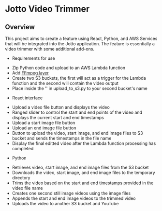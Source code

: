 # Jotto Video Trimmer

## Overview

This project aims to create a feature using React, Python, and AWS Services that will be integrated into the Jotto application. The feature is essentially a video trimmer with some additional add-ons.

* Requirements for use  
- Zip Python code and upload to an AWS Lambda function  
- Add [FFmpeg layer](https://serverlessrepo.aws.amazon.com/applications/us-east-1/145266761615/ffmpeg-lambda-layer)  
- Create two S3 buckets, the first will act as a trigger for the Lambda function and the second will contain the video output  
- Place inside the '' in upload_to_s3.py to your second bucket's name

* React interface  
- Upload a video file button and displays the video  
- Ranged slider to control the start and end points of the video and displays the current start and end timestamps  
- Upload a start image file button  
- Upload an end image file button  
- Button to upload the video, start image, and end image files to S3 bucket and sends the timestamps in the file name  
- Display the final editted video after the Lambda function processing has completed

* Python  
- Retrieves video, start image, and end image files from the S3 bucket  
- Downloads the video, start image, and end image files to the temporary directory  
- Trims the video based on the start and end timestamps provided in the video file name  
- Creates one second still image videos using the image files  
- Appends the start and end image videos to the trimmed video  
- Uploads the video to another S3 bucket and YouTube